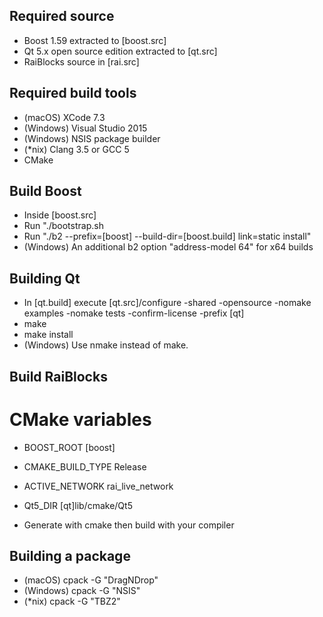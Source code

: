 ## Required source
* Boost 1.59 extracted to [boost.src]
* Qt 5.x open source edition extracted to [qt.src]
* RaiBlocks source in [rai.src]

## Required build tools
* (macOS) XCode 7.3
* (Windows) Visual Studio 2015
* (Windows) NSIS package builder
* (*nix) Clang 3.5 or GCC 5
* CMake

## Build Boost
* Inside [boost.src]
* Run "./bootstrap.sh
* Run "./b2 --prefix=[boost] --build-dir=[boost.build] link=static install"
* (Windows) An additional b2 option "address-model 64" for x64 builds

## Building Qt
* In [qt.build] execute [qt.src]/configure -shared -opensource -nomake examples -nomake tests -confirm-license  -prefix [qt]
* make
* make install
* (Windows) Use nmake instead of make. 

## Build RaiBlocks
# CMake variables
* BOOST_ROOT [boost]
* CMAKE_BUILD_TYPE Release
* ACTIVE_NETWORK rai_live_network
* Qt5_DIR [qt]lib/cmake/Qt5

* Generate with cmake then build with your compiler

## Building a package
* (macOS) cpack -G "DragNDrop"
* (Windows) cpack -G "NSIS"
* (*nix) cpack -G "TBZ2"